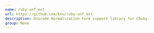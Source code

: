 ```yaml
---
name: ruby-unf_ext
url: https://github.com/knu/ruby-unf_ext
description: Unicode Normalization Form support library for CRuby.
group: None
---
```

